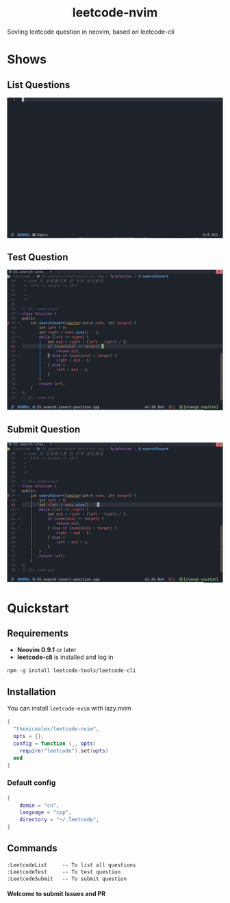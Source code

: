 <div align="center">
  <h1>leetcode-nvim</h1>
</div>

Sovling leetcode question in neovim, based on leetcode-cli

# Shows

## List Questions

![List questions](./assets/list.gif?raw=true)

## Test Question

![Test question](./assets/test.gif?raw=true)

## Submit Question

![Submit question](./assets/submit.gif?raw=true)

# Quickstart

## Requirements

- **Neovim 0.9.1** or later
- **leetcode-cli** is installed and log in
```shell
npm -g install leetcode-tools/leetcode-cli
```

## Installation

You can install `leetcode-nvim` with lazy.nvim

```lua
{
  "thenicealex/leetcode-nvim",
  opts = {},
  config = function (_, opts)
    require("leetcode").set(opts)
  end
}
```

### Default config
```lua
{
	domin = "cn",
	language = "cpp",
	directory = "~/.leetcode",
}
```

## Commands

```vim
:LeetcodeList     -- To list all questions
:LeetcodeTest     -- To test question
:LeetcodeSubmit   -- To submit question
```

#### Welcome to submit Issues and PR
